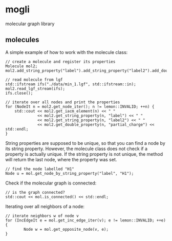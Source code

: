 # mogli
molecular graph library


## molecules

A simple example of how to work with the molecule class:

    // create a molecule and register its properties
    Molecule mol2;
    mol2.add_string_property("label").add_string_property("label2").add_double_property("partial_charge");
    
    // read molecule from lgf
    std::ifstream ifs("./data/min_1.lgf", std::ifstream::in);
    mol2.read_lgf_stream(ifs);
    ifs.close();

    // iterate over all nodes and print the properties
    for (NodeIt n = mol2.get_node_iter(); n != lemon::INVALID; ++n) {
        std::cout << mol2.get_iacm_element(n) << " "
                  << mol2.get_string_property(n, "label") << " "
                  << mol2.get_string_property(n, "label2") << " "
                  << mol2.get_double_property(n, "partial_charge") << std::endl;
    }

String properties are supposed to be unique, so that you can find a node by its string property. However, the molecule class does not check if a property is actually unique. If the string property is not unique, the method will return the last node, where the property was set.

    // find the node labelled "H1"
    Node u = mol.get_node_by_string_property("label", "H1");
    
Check if the molecular graph is connected:

    // is the graph connected?
    std::cout << mol.is_connected() << std::endl; 

Iterating over all neighbors of a node:

    // iterate neighbors w of node v
    for (IncEdgeIt e = mol.get_inc_edge_iter(v); e != lemon::INVALID; ++e) {
            Node w = mol.get_opposite_node(v, e);
    }
    